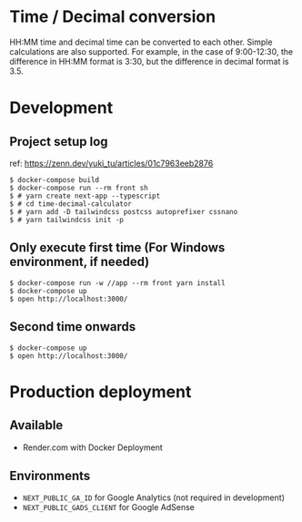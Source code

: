 # Time / Decimal conversion

HH:MM time and decimal time can be converted to each other. Simple calculations are also supported. For example, in the case of 9:00-12:30, the difference in HH:MM format is 3:30, but the difference in decimal format is 3.5.

# Development

## Project setup log

ref: https://zenn.dev/yuki_tu/articles/01c7963eeb2876

```
$ docker-compose build
$ docker-compose run --rm front sh
$ # yarn create next-app --typescript
$ # cd time-decimal-calculator
$ # yarn add -D tailwindcss postcss autoprefixer cssnano
$ # yarn tailwindcss init -p
```

## Only execute first time (For Windows environment, if needed)

```
$ docker-compose run -w //app --rm front yarn install
$ docker-compose up
$ open http://localhost:3000/
```

## Second time onwards

```
$ docker-compose up
$ open http://localhost:3000/
```

# Production deployment

## Available

- Render.com with Docker Deployment

## Environments

- `NEXT_PUBLIC_GA_ID` for Google Analytics (not required in development)
- `NEXT_PUBLIC_GADS_CLIENT` for Google AdSense